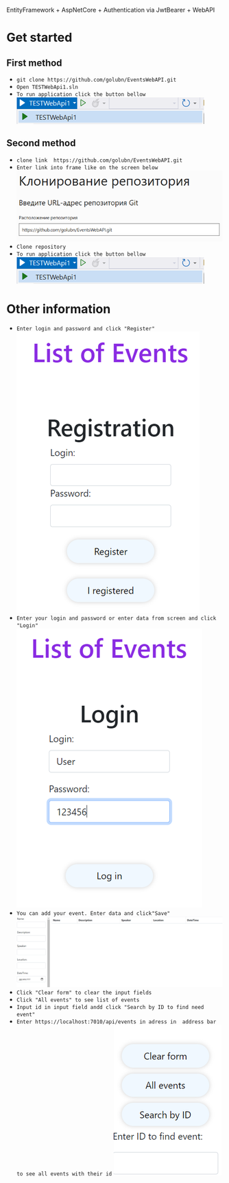 EntityFramework + AspNetCore + Authentication via JwtBearer + WebAPI

# Get started
## First method 
- `git clone
https://github.com/golubn/EventsWebAPI.git`
- `Open TESTWebApi1.sln`
- `To run application click the button bellow`
![](./GitHub/run.png)
## Second method 
- `clone link 
https://github.com/golubn/EventsWebAPI.git`
- `Enter link into frame like on the screen below`
![](./GitHub/cloneVS.png)
- `Clone repository`
- `To run application click the button bellow`
![](./GitHub/run.png)
# Other information
- `Enter login and password and click "Register"`
![](./GitHub/rgsrt.png)
- `Enter your login and password or enter data from screen and click "Login"`
![](./GitHub/login.png)
- `You can add your event. Enter data and click"Save"`
![](./GitHub/events.png)
- `Click "Clear form" to clear the input fields`
- `Click "All events" to see list of events`
- `Input id in input field andd click "Search by ID to find need event"`
- `Enter https://localhost:7010/api/events in adress in  address bar to see all events with their id`
![](./GitHub/button.png)
